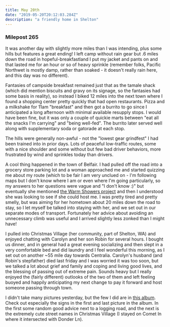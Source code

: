 ```yaml
---
title: May 20th
date: "2019-05-20T20:12:03.284Z"
description: "a friendly home in Shelton"
---
```


### Milepost 265

It was another day with slightly more miles than I was intending, plus some hills but features a great ending!  I left camp without rain gear but .6 miles down the road in hopeful-breakfastland I put my jacket and pants on and that lasted me for an hour or so of heavy sprinkle (remember folks, Pacific Northwet is mostly damp, rather than soaked - it doesn't really rain here, and this day was no different).

Fantasies of campside breakfast remained just that as the tamale shack (which did mention biscuits and gravy on its signage, so the fantasies had some basis in reality), so instead I biked 12 miles into the next town where I found a shopping center pretty quickly that had open restaurants.  Pizza and a milkshake for 11am "breakfast" and then got a burrito to go since I anticipated a long afternoon with minimal available resupply stops.  I would have been fine, but it was only a couple of quickie marts between "eat all the snacks I'm carrying" and "being well-fed".  The burrito later served well along with supplementary soda or gatorade at each stop.

The hills were generally non-awful - not the "lowest gear grindfest" I had been trained into in prior days.  Lots of peaceful low-traffic routes, some with a nice shoulder and some without but few bad driver behaviors, more frustrated by wind and sprinkles today than drivers.

A cool thing happened in the town of Belfair.  I had pulled off the road into a grocery store parking lot and a woman approached me and started quizzing me about my route (which to be fair I am very unclued on - I'm following maps but I don't know where I am or even where I'm going particularly, so my answers to her questions were vague and "I don't know :)" but eventually she mentioned [the Warm Showers project](https://www.warmshowers.org/) and then I understood she was looking to see if she could host me.  I was pretty tired and pretty smelly, but was aiming for her hometown about 20 miles down the road to stay, so I let myself be talked into staying with her, and we set out in our separate modes of transport.  Fortunately her advice about avoiding an unnecessary climb was useful and I arrived slightly less zonked than I might have!

I pulled into Christmas Village (her community, part of Shelton, WA) and enjoyed chatting with Carolyn and her son Robin for several hours.  I bought us dinner, and in general had a great evening socializing and then slept in a very comfortable bed and did laundry and I feel wonderful this morning, as I set out on another ~55 mile day towards Centralia.  Carolyn's husband (and Robin's stepfather) died last friday and I was worried it was too soon, but we talked a lot about grief and family and coping and living good lives, and the blessing of passing out of extreme pain.  Sounds heavy but I really enjoyed the (fairly different) outlooks of the two of them and left feeling buoyed and happily anticipating my next change to pay it forward and host someone passing through town.

I didn't take many pictures yesterday, but the few I did are in [this album](https://photos.app.goo.gl/ANkeBETr9bVEN9kY8).  Check out especially the signs in the first and last picture in the album.  In the first some random good advice next to a logging road, and the next is the extremely cute street names in Christmas Village (I stayed on Comet ln where it intersected with Donder Ln).
